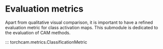 # Evaluation metrics

Apart from qualitative visual comparison, it is important to have a refined evaluation metric for class activation maps. This submodule is dedicated to the evaluation of CAM methods.

::: torchcam.metrics.ClassificationMetric
